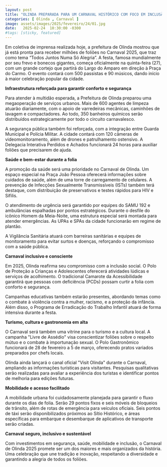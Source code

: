 ```yaml
---
layout: post
title: "OLINDA PREPARADA PARA UM CARNAVAL HISTÓRICO COM FOCO EM INCLUSÃO, SEGURANÇA E SUSTENTABILIDADE"
categories: [ Olinda , Carnaval ]
image: assets/images/2025/fevereiro/24/01.jpg
date:   2025-02-24  10:30:00 -0300
#tags: [sticky, featured]
---
```

Em coletiva de imprensa realizada hoje, a prefeitura de Olinda mostrou que já está pronta para receber milhões de foliões no Carnaval 2025, que traz como tema “Todos Juntos Numa Só Alegria”. A festa, famosa mundialmente por seu frevo e bonecos gigantes, começa oficialmente na quinta-feira (27), com um grande cortejo que partirá do Largo do Amparo em direção à Praça do Carmo. O evento contará com 500 passistas e 90 músicos, dando início à maior celebração popular da cidade.

**Infraestrutura reforçada para garantir conforto e segurança**

Para atender à multidão esperada, a Prefeitura de Olinda preparou uma megaoperação de serviços urbanos. Mais de 600 agentes de limpeza atuarão diariamente, com o apoio de varredeiras mecânicas, caminhões de lavagem e compactadores. Ao todo, 350 banheiros químicos serão distribuídos estrategicamente por todo o circuito carnavalesco.

A segurança pública também foi reforçada, com a integração entre Guarda Municipal e Polícia Militar. A cidade contará com 120 câmeras de videomonitoramento, além de drones e patrulhamento ostensivo. A Delegacia Interativa Perdidos e Achados funcionará 24 horas para auxiliar foliões que precisarem de ajuda.

**Saúde e bem-estar durante a folia**

A promoção da saúde será uma prioridade no Carnaval de Olinda. Um espaço especial na Praça João Pessoa oferecerá informações sobre cuidados de saúde, além de uma torre de carregamento de celulares. A prevenção de Infecções Sexualmente Transmissíveis (ISTs) também terá destaque, com distribuição de preservativos e testes rápidos para HIV e Sífilis.

O atendimento de urgência será garantido por equipes do SAMU 192 e ambulâncias espalhadas por pontos estratégicos. Durante o desfile do icônico Homem da Meia-Noite, uma estrutura especial será montada para atender emergências. As UPAs e SPAs da cidade funcionarão em regime de plantão.

A Vigilância Sanitária atuará com barreiras sanitárias e equipes de monitoramento para evitar surtos e doenças, reforçando o compromisso com a saúde pública.

**Carnaval inclusivo e consciente**

Em 2025, Olinda reafirma seu compromisso com a inclusão social. O Polo de Proteção a Crianças e Adolescentes oferecerá atividades lúdicas e serviços de acolhimento. O tradicional Camarote da Acessibilidade garantirá que pessoas com deficiência (PCDs) possam curtir a folia com conforto e segurança.

Campanhas educativas também estarão presentes, abordando temas como o combate à violência contra a mulher, racismo, e a proteção da infância. Além disso, o Programa de Erradicação do Trabalho Infantil atuará de forma intensiva durante a festa.

**Turismo, cultura e gastronomia em alta**

O Carnaval será também uma vitrine para o turismo e a cultura local. A campanha "Livre de Assédio" visa conscientizar foliões sobre o respeito mútuo e o combate à importunação sexual. O Polo Gastronômico funcionará de 28 de fevereiro a 5 de março, oferecendo pratos variados preparados por chefs locais.

Olinda ainda lançará o canal oficial "Visit Olinda" durante o Carnaval, ampliando as informações turísticas para visitantes. Pesquisas qualitativas serão realizadas para avaliar a experiência dos turistas e identificar pontos de melhoria para edições futuras.

**Mobilidade e acesso facilitado**

A mobilidade urbana foi cuidadosamente planejada para garantir o fluxo durante os dias de folia. Serão 29 pontos fixos e seis móveis de bloqueios de trânsito, além de rotas de emergência para veículos oficiais. Seis pontos de táxi serão disponibilizados próximos ao Sítio Histórico, e áreas específicas para embarque e desembarque de aplicativos de transporte serão criadas.

**Carnaval seguro, inclusivo e sustentável**

Com investimentos em segurança, saúde, mobilidade e inclusão, o Carnaval de Olinda 2025 promete ser um dos maiores e mais organizados da história. Uma celebração que une tradição e inovação, respeitando a diversidade e garantindo a alegria de todos os foliões.